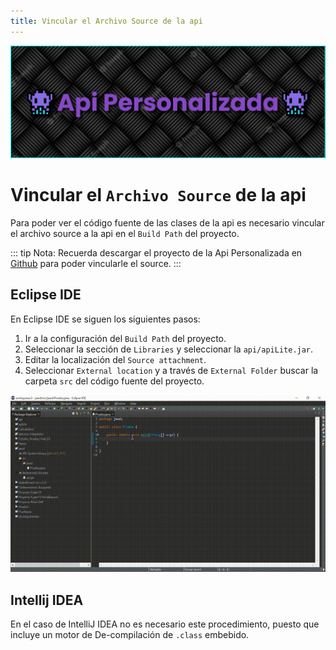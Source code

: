 ```yaml
---
title: Vincular el Archivo Source de la api
---
```


![a](/images/banner.png)

# Vincular el `Archivo Source` de la api

Para poder ver el código fuente de las clases de la api es necesario vincular
el archivo source a la api en el `Build Path` del proyecto.

::: tip Nota:
Recuerda descargar el proyecto de la Api Personalizada en [Github](https://github.com/EduardoProfe666/Proyecto-Api-Personalizada) para poder 
vincularle el source.
:::

## Eclipse IDE

En Eclipse IDE se siguen los siguientes pasos:

1. Ir a la configuración del `Build Path` del proyecto.
2. Seleccionar la sección de `Libraries` y seleccionar la `api/apiLite.jar`.
3. Editar la localización del `Source attachment`.
4. Seleccionar `External location` y a través de `External Folder` buscar la carpeta `src` del código fuente del proyecto.

![a](/gifs/source.gif)

## Intellij IDEA

En el caso de IntelliJ IDEA no es necesario
este procedimiento, puesto que incluye un motor de De-compilación de `.class` embebido.
